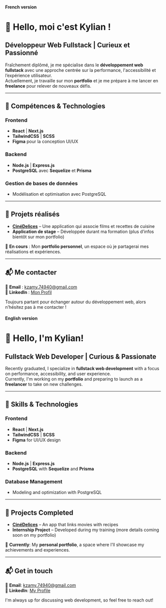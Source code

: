 #### French version

# 👋 Hello, moi c'est Kylian !  


## Développeur Web Fullstack | Curieux et Passionné  



Fraîchement diplômé, je me spécialise dans le **développement web fullstack** avec une approche centrée sur la performance, l'accessibilité et l’expérience utilisateur.  
Actuellement, je travaille sur mon **portfolio** et je me prépare à me lancer en **freelance** pour relever de nouveaux défis.  

---

## 🔧 Compétences & Technologies  

### Frontend  
- **React** | **Next.js**  
- **TailwindCSS** | **SCSS**  
- **Figma** pour la conception UI/UX  

### Backend  
- **Node.js** | **Express.js**  
- **PostgreSQL** avec **Sequelize** et **Prisma**  

### Gestion de bases de données  
- Modélisation et optimisation avec PostgreSQL  

---

## 📌 Projets réalisés  

- **[CinéDelices](https://github.com/KylianZamy74/CineDelices)** – Une application qui associe films et recettes de cuisine  
- **Application de stage** – Développée durant ma formation (plus d’infos bientôt sur mon portfolio)  

📍 **En cours** : Mon **portfolio personnel**, un espace où je partagerai mes réalisations et expériences.  

---

## 📬 Me contacter  

📩 **Email** : [kzamy.74940@gmail.com](mailto:kzamy.74940@gmail.com)  
🔗 **LinkedIn** : [Mon Profil](https://www.linkedin.com/in/kylian-zamy-b0a5ab303/)  

Toujours partant pour échanger autour du développement web, alors n’hésitez pas à me contacter !  

#### English version

# 👋 Hello, I'm Kylian!  

## Fullstack Web Developer | Curious & Passionate  

Recently graduated, I specialize in **fullstack web development** with a focus on performance, accessibility, and user experience.  
Currently, I'm working on my **portfolio** and preparing to launch as a **freelancer** to take on new challenges.  

---

## 🔧 Skills & Technologies  

### Frontend  
- **React** | **Next.js**  
- **TailwindCSS** | **SCSS**  
- **Figma** for UI/UX design  

### Backend  
- **Node.js** | **Express.js**  
- **PostgreSQL** with **Sequelize** and **Prisma**  

### Database Management  
- Modeling and optimization with PostgreSQL  

---

## 📌 Projects Completed  

- **[CinéDelices](https://github.com/KylianZamy74/CineDelices)** – An app that links movies with recipes  
- **Internship Project** – Developed during my training (more details coming soon on my portfolio)  

📍 **Currently**: My **personal portfolio**, a space where I'll showcase my achievements and experiences.  

---

## 📬 Get in touch  

📩 **Email**: [kzamy.74940@gmail.com](mailto:kzamy.74940@gmail.com)  
🔗 **LinkedIn**: [My Profile](https://www.linkedin.com/in/kylian-zamy-b0a5ab303/)  

I'm always up for discussing web development, so feel free to reach out!  



